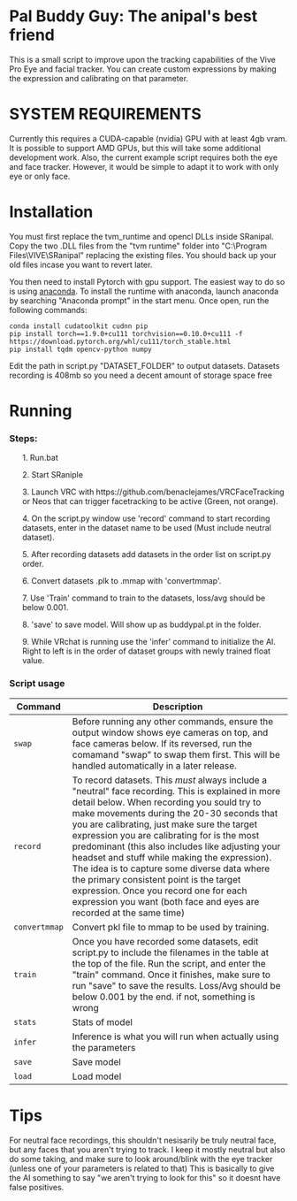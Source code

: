 # Pal Buddy Guy: The anipal's best friend
This is a small script to improve upon the tracking capabilities of the Vive Pro Eye and facial tracker. You can create custom expressions by making the expression and calibrating on that parameter.


# SYSTEM REQUIREMENTS
Currently this requires a CUDA-capable (nvidia) GPU with at least 4gb vram. It is possible to support AMD GPUs, but this will take some additional development work. Also, the current example script requires both the eye and face tracker. However, it would be simple to adapt it to work with only eye or only face.


# Installation
You must first replace the tvm_runtime and opencl DLLs inside SRanipal.
Copy the two .DLL files from the "tvm runtime" folder into "C:\Program Files\VIVE\SRanipal" replacing the existing files. You should back up your old files incase you want to revert later.

You then need to install Pytorch with gpu support. The easiest way to do so is using [anaconda](https://www.anaconda.com/products/individual).
To install the runtime with anaconda, launch anaconda by searching "Anaconda prompt" in the start menu. Once open, run the following commands:
```
conda install cudatoolkit cudnn pip
pip install torch==1.9.0+cu111 torchvision==0.10.0+cu111 -f https://download.pytorch.org/whl/cu111/torch_stable.html
pip install tqdm opencv-python numpy
```

Edit the path in script.py "DATASET_FOLDER" to output datasets. Datasets recording is 408mb so you need a decent amount of storage space free</br>

# Running

### Steps:
<ol>1. Run.bat</ol>
<ol>2. Start SRaniple</ol>
<ol>3. Launch VRC with https://github.com/benaclejames/VRCFaceTracking or Neos that can trigger facetracking to be active (Green, not orange).</ol>
<ol>4. On the script.py window use 'record' command to start recording datasets, enter in the dataset name to be used (Must include neutral dataset).</ol>
<ol>5. After recording datasets add datasets in the order list on script.py order.</ol>
<ol>6. Convert datasets .plk to .mmap with 'convertmmap'.</ol>
<ol>7. Use 'Train' command to train to the datasets, loss/avg should be below 0.001.</ol>
<ol>8. 'save' to save model. Will show up as buddypal.pt in the folder.</ol>
<ol>9. While VRchat is running use the 'infer' command to initialize the AI. Right to left is in the order of dataset groups with newly trained float value.</ol> 


### Script usage

|Command|Description|
|---------|-----------|
|`swap`|Before running any other commands, ensure the output window shows eye cameras on top, and face cameras below. If its reversed, run the comamand "swap" to swap them first. This will be handled automatically in a later release.|
|`record`|To record datasets. This *must* always include a "neutral" face recording. This is explained in more detail below. When recording you sould try to make movements during the 20-30 seconds that you are calibrating, just make sure the target expression you are calibrating for is the most predominant (this also includes like adjusting your headset and stuff while making the expression). The idea is to capture some diverse data where the primary consistent point is the target expression. Once you record one for each expression you want (both face and eyes are recorded at the same time)|
|`convertmmap`|Convert pkl file to mmap to be used by training.
|`train`|Once you have recorded some datasets, edit script.py to include the filenames in the table at the top of the file. Run the script, and enter the "train" command. Once it finishes, make sure to run "save" to save the results. Loss/Avg should be below 0.001 by the end. if not, something is wrong|
|`stats`|Stats of model|
|`infer`|Inference is what you will run when actually using the parameters|
|`save`|Save model|
|`load`|Load model|

# Tips
For neutral face recordings, this shouldn't nesisarily be truly neutral face, but any faces that you aren't trying to track. I keep it mostly neutral but also do some taking, and make sure to look around/blink with the eye tracker (unless one of your parameters is related to that)
This is basically to give the AI something to say "we aren't trying to look for this" so it doesnt have false positives.









